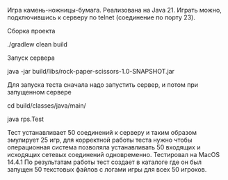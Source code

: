 Игра камень-ножницы-бумага. Реализована на Java 21. Играть можно, подключившись к серверу по telnet (соединение по порту 23).

Сборка проекта

./gradlew clean build

Запуск сервера

java -jar build/libs/rock-paper-scissors-1.0-SNAPSHOT.jar

Для запуска теста сначала надо запустить сервер, и потом при запущенном сервере

cd build/classes/java/main/

java rps.Test

Тест устанавливает 50 соединений к серверу и таким образом эмулирует 25 игр, для корректной работы теста нужно чтобы операционная система позволяла устанавливать 50 входящих и исходящих сетевых соединений одновременно. Тестировал на MacOS 14.4.1
По результатам работы тест создает в каталоге где он был запущен 50 текстовых файлов с логами игры для всех 50 игроков.
